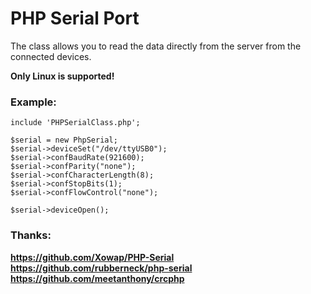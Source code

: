 # PHP Serial Port
The class allows you to read the data directly from the server from the connected devices.  

**Only Linux is supported!**  

<h3>Example:</h3>  

```  
include 'PHPSerialClass.php';  
  
$serial = new PhpSerial;
$serial->deviceSet("/dev/ttyUSB0");  
$serial->confBaudRate(921600);  
$serial->confParity("none");  
$serial->confCharacterLength(8);  
$serial->confStopBits(1);  
$serial->confFlowControl("none");  
  
$serial->deviceOpen();  
```

<h3>Thanks:</h3>

**https://github.com/Xowap/PHP-Serial**  
**https://github.com/rubberneck/php-serial**  
**https://github.com/meetanthony/crcphp**
